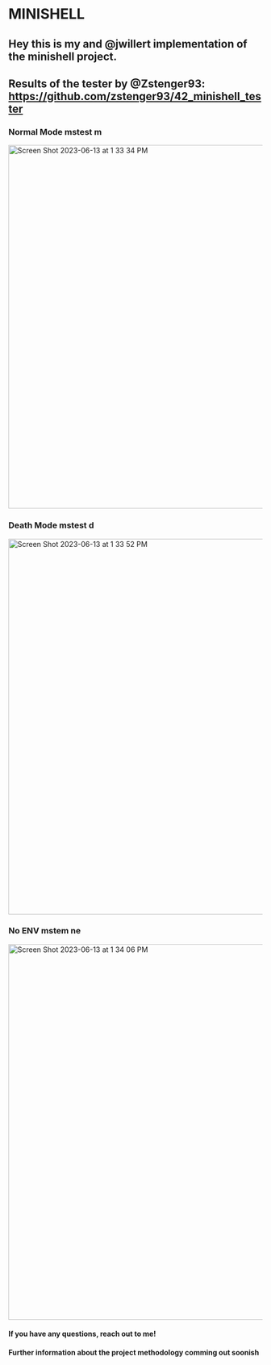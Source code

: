<div class="centered">

# MINISHELL

## Hey this is my and @jwillert implementation of the minishell project.

## Results of the tester by @Zstenger93: https://github.com/zstenger93/42_minishell_tester

### Normal Mode mstest m
<img width="721" alt="Screen Shot 2023-06-13 at 1 33 34 PM" src="https://github.com/kvebers/MiniShell/assets/49612380/f06b99cc-0a7e-4397-8c6a-26911fd2b6c9">

### Death Mode mstest d

<img width="745" alt="Screen Shot 2023-06-13 at 1 33 52 PM" src="https://github.com/kvebers/MiniShell/assets/49612380/6990536e-97f2-495a-870e-7a701e5bfd61">

### No ENV mstem ne

<img width="745" alt="Screen Shot 2023-06-13 at 1 34 06 PM" src="https://github.com/kvebers/MiniShell/assets/49612380/da865e49-4eba-43b0-88da-e5752d5beb00">

#### If you have any questions, reach out to me!

#### Further information about the project methodology comming out soonish

  </div>
